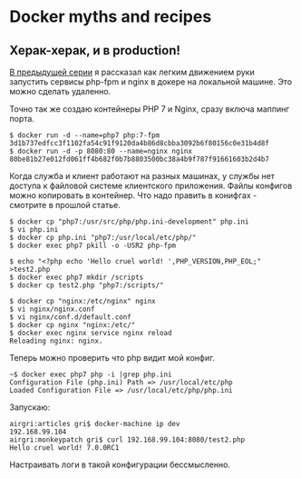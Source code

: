 # Docker myths and recipes

## Херак-херак, и в production!

[В предыдущей серии](docker3.md) я рассказал как легким движением руки запустить сервисы php-fpm и nginx в докере на локальной машине. Это можно сделать удаленно.

Точно так же создаю контейнеры PHP 7 и Nginx, сразу включа маппинг порта.
```
$ docker run -d --name=php7 php:7-fpm
3d1b737edfcc3f1102fa54c91f9120da4b86d8cbba3092b6f80156c0e31b4d8f
$ docker run -d -p 8080:80 --name=nginx nginx
80be81b27e012fd061ff4b682f0b7b8803500bc38a4b9f787f91661603b2d4b7
```

Когда служба и клиент работают на разных машинах, у службы нет доступа к файловой системе клиентского приложения. Файлы конфигов можно копировать в контейнер. Что надо править в конифгах - смотрите в прошлой статье.

```
$ docker cp "php7:/usr/src/php/php.ini-development" php.ini
$ vi php.ini
$ docker cp php.ini "php7:/usr/local/etc/php/"
$ docker exec php7 pkill -o -USR2 php-fpm

$ echo "<?php echo 'Hello cruel world! ',PHP_VERSION,PHP_EOL;" >test2.php
$ docker exec php7 mkdir /scripts
$ docker cp test2.php "php7:/scripts/"

$ docker cp "nginx:/etc/nginx" nginx
$ vi nginx/nginx.conf
$ vi nginx/conf.d/default.conf
$ docker cp nginx "nginx:/etc/"
$ docker exec nginx service nginx reload
Reloading nginx: nginx.
```

Теперь можно проверить что php видит мой конфиг.
```
~$ docker exec php7 php -i |grep php.ini
Configuration File (php.ini) Path => /usr/local/etc/php
Loaded Configuration File => /usr/local/etc/php/php.ini
```
Запускаю:
```
airgri:articles gri$ docker-machine ip dev
192.168.99.104
airgri:monkeypatch gri$ curl 192.168.99.104:8080/test2.php
Hello cruel world! 7.0.0RC1
```

Настраивать логи в такой конфигурации бессмысленно.
